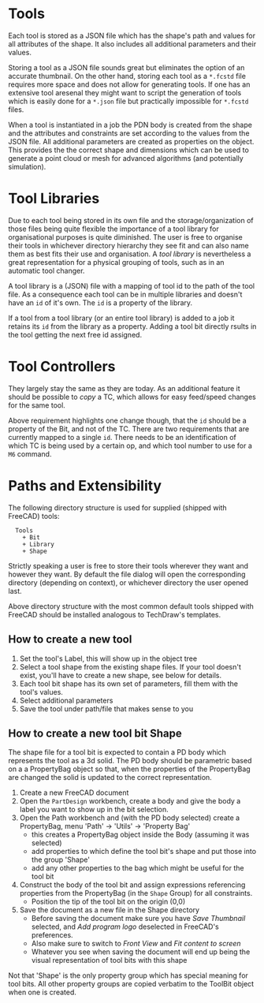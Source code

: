 # Tools

Each tool is stored as a JSON file which has the shape's path and values for all attributes of the shape.
It also includes all additional parameters and their values.

Storing a tool as a JSON file sounds great but eliminates the option of an accurate thumbnail. On the other hand,
storing each tool as a `*.fcstd` file requires more space and does not allow for generating tools. If one has an
extensive tool aresenal they might want to script the generation of tools which is easily done for a `*.json` file but
practically impossible for `*.fcstd` files.

When a tool is instantiated in a job the PDN body is created from the shape and the attributes and constraints are set
according to the values from the JSON file. All additional parameters are created as properties on the object. This
provides the the correct shape and dimensions which can be used to generate a point cloud or mesh for advanced
algorithms (and potentially simulation).

# Tool Libraries

Due to each tool being stored in its own file and the storage/organization of those files being quite flexible the
importance of a tool library for organisational purposes is quite diminished. The user is free to organise their tools
in whichever directory hierarchy they see fit and can also name them as best fits their use and organisation. A
_tool library_ is nevertheless a great representation for a physical grouping of tools, such as in an automatic tool
changer.

A tool library is a (JSON) file with a mapping of tool id to the path of the tool file. As a consequence each tool
can be in multiple libraries and doesn't have an `id` of it's own. The `id` is a property of the library.

If a tool from a tool library (or an entire tool library) is added to a job it retains its `id` from the library as a
property. Adding a tool bit directly rsults in the tool getting the next free id assigned.

# Tool Controllers

They largely stay the same as they are today. As an additional feature it should be possible to _copy_ a TC, which
allows for easy feed/speed changes for the same tool.

Above requirement highlights one change though, that the `id` should be a property of the Bit, and not of the TC.
There are two requirements that are currently mapped to a single `id`. There needs to be an identification of which
TC is being used by a certain op, and which tool number to use for a `M6` command.

# Paths and Extensibility

The following directory structure is used for supplied (shipped with FreeCAD) tools:
```
  Tools
    + Bit
    + Library
    + Shape
```

Strictly speaking a user is free to store their tools wherever they want and however they want. By default the file
dialog will open the corresponding directory (depending on context), or whichever directory the user opened last.

Above directory structure with the most common default tools shipped with FreeCAD should be installed analogous to
TechDraw's templates.

## How to create a new tool

1. Set the tool's Label, this will show up in the object tree
1. Select a tool shape from the existing shape files. If your tool doesn't exist, you'll have to create a new shape,
   see below for details.
1. Each tool bit shape has its own set of parameters, fill them with the tool's values.
1. Select additional parameters
1. Save the tool under path/file that makes sense to you


## How to create a new tool bit Shape

The shape file for a tool bit is expected to contain a PD body which represents the tool as a 3d solid. The PD body
should be parametric based on a a PropertyBag object so that, when the properties of the PropertyBag are changed the
solid is updated to the correct representation.

1. Create a new FreeCAD document
1. Open the `PartDesign` workbench, create a body and give the body a label you want to show up in the bit selection.
1. Open the Path workbench and (with the PD body selected) create a PropertyBag,
   menu 'Path' -> 'Utils' -> 'Property Bag'
   * this creates a PropertyBag object inside the Body (assuming it was selected)
   * add properties to which define the tool bit's shape and put those into the group 'Shape'
   * add any other properties to the bag which might be useful for the tool bit
1. Construct the body of the tool bit and assign expressions referencing properties from the PropertyBag (in the
   `Shape` Group) for all constraints.
   * Position the tip of the tool bit on the origin (0,0)
1. Save the document as a new file in the Shape directory
   * Before saving the document make sure you have _Save Thumbnail_ selected, and _Add program logo_ deselected in
     FreeCAD's preferences.
   * Also make sure to switch to _Front View_ and _Fit content to screen_
   * Whatever you see when saving the document will end up being the visual representation of tool bits with this shape

Not that 'Shape' is the only property group which has special meaning for tool bits. All other property groups are
copied verbatim to the ToolBit object when one is created.
